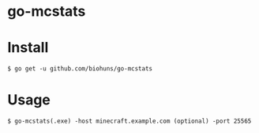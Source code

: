 # go-mcstats

# Install

```
$ go get -u github.com/biohuns/go-mcstats
```

# Usage

```
$ go-mcstats(.exe) -host minecraft.example.com (optional) -port 25565
```

